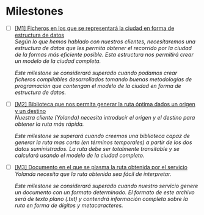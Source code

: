
# Milestones  
- [ ] [[M1] Ficheros en los que se representará la ciudad en forma de estructura de datos](https://github.com/pedromarting3/OnTime/milestone/1)  
    _Según lo que hemos hablado con nuestros clientes, necesitaremos una estructura de datos que les permita obtener el recorrido por la ciudad de la formas más eficiente posible. Esta estructura nos permitirá crear un modelo de la ciudad completa._

    _Este milestone se considerará superado cuando podamos crear ficheros compilables desarrollados tomando buenas metodologías de programación que contengan el modelo de la ciudad en forma de estructura de datos._

- [ ] [[M2] Biblioteca que nos permita generar la ruta óptima dados un origen y un destino](https://github.com/pedromarting3/OnTime/milestone/2)  
    _Nuestra cliente (Yolanda) necesita introducir el origen y el destino para obtener la ruta más rápida._

    _Este milestone se superará cuando creemos una biblioteca capaz de generar la ruta mas corta (en términos temporales) a partir de los dos datos suministrados. La ruta debe ser totalmente transitable y se calculará usando el modelo de la ciudad completo._

- [ ] [[M3] Documento en el que se plasma la ruta obtenida por el servicio](https://github.com/pedromarting3/OnTime/milestone/3)  
    _Yolanda necesita que la ruta obtenida sea fácil de interpretar._
    
    _Este milestone se considerará superado cuando nuestro servicio genere un documento con un formato determinado. El formato de este archivo será de texto plano (.txt) y contendrá información completa sobre la ruta en forma de dígitos y metacaracteres._
